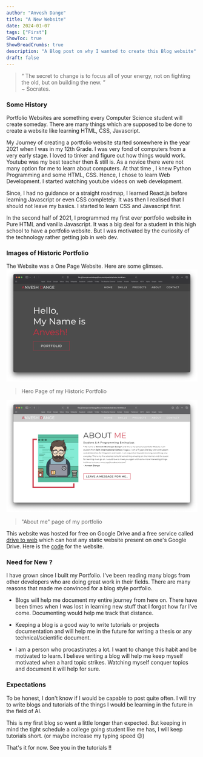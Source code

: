 ```yaml
--- 
author: "Anvesh Dange"
title: "A New Website" 
date: 2024-01-07
tags: ["First"]
ShowToc: true
ShowBreadCrumbs: true
description: "A Blog post on why I wanted to create this Blog website"
draft: false
---
```

> “ The secret to change is to focus all of your energy, not on fighting the old, but on building the new. ” <br> ~ Socrates.
### Some History
Portfolio Websites are something every Computer Science student will create someday. There are many things which are supposed to be done to create a website like learning HTML, CSS, Javascript. 

My Journey of creating a portfolio website started somewhere in the year 2021 when I was in my 12th Grade. I was very fond of computers from a very early stage. I loved to tinker and figure out how things would work. 
Youtube was my best teacher then & still is. As a novice there were not many option for me to learn about computers. At that time , I knew Python Programming and some HTML, CSS. Hence, I chose to learn Web Development. I started watching youtube videos on web development. 

Since, I had no guidance or a straight roadmap, I learned React.js before learning Javascript or even CSS completely. It was then I realised that I should not leave my basics. I started to learn CSS and Javascript first. 

In the second half of 2021, I programmed my first ever portfolio website in Pure HTML and vanilla Javascript. It was a big deal for a student in this high school to have a portfolio website. But I was motivated by the curiosity of the technology rather getting job in web dev.

### Images of Historic Portfolio 

The Website was a One Page Website. Here are some glimses.
![](images/heropage.png)
> Hero Page of my Historic Portfolio 

![](images/aboutmepage.png) 
> "About me" page of my portfolio

This website was hosted for free on Google Drive and a free service called [drive to web](https://www.drv.tw) which can host any static website present on one's Google Drive. Here is the [code](https://drive.google.com/drive/folders/1tWwRYL2mse92Vz_byDt5uJzoroTXOjm7) for the website.

### Need for New ?

I have grown since I built my Portfolio. I've been reading many blogs from other developers who are doing great work in their fields. There are many reasons that made me convinced for a blog style portfolio. 

- Blogs will help me document my entire journey from here on. There have been times when I was lost in learning new stuff that I forgot how far I've come. Documenting would help me track that distance. 

- Keeping a blog is a good way to write tutorials or projects documentation and will help me in the future for writing a thesis or any technical/scientific document. 

- I am a person who procastinates a lot. I want to change this habit and be motivated to learn. I believe writing a blog will help me keep myself motivated when a hard topic strikes. Watching myself conquer topics and document it will help for sure.

### Expectations 

To be honest, I don't know if I would be capable to post quite often. I will try to write blogs and tutorials of the things I would be learning in the future in the field of AI. 

This is my first blog so went a little longer than expected. But keeping in mind the tight schedule a college going student like me has, I will keep tutorials short. (or maybe increase my typing speed 😉)

That's it for now. See you in the tutorials !! 

